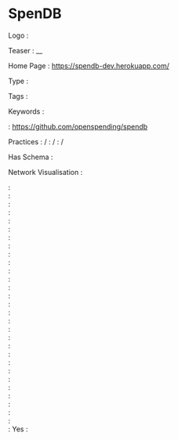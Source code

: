 # SpenDB

Logo
:   ![]()

Teaser
:   __

Home Page
:   https://spendb-dev.herokuapp.com/

Type
:   

Tags
:   

Keywords
:   

:   https://github.com/openspending/spendb

Practices
:    / 
:    / 
:    / 

Has Schema
:   

Network Visualisation
:   


:   
:   
:   
:   
:   
:   
:   
:   
:   
:   
:   
:   
:   
:   
:   
:   
:   
:   
:   
:   
:   
:   
:   
:   
:   
:   
:   
:   
:   
:   Yes
:   
